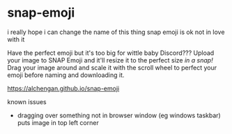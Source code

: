 # snap-emoji

i really hope i can change the name of this thing
snap emoji is ok not in love with it

Have the perfect emoji but it's too big for wittle baby Discord???
Upload your image to SNAP Emoji and it'll resize it to the perfect size _in a snap!_
Drag your image around and scale it with the scroll wheel to perfect your emoji before naming and downloading it.

https://alchengan.github.io/snap-emoji

known issues
- dragging over something not in browser window (eg windows taskbar) puts image in top left corner